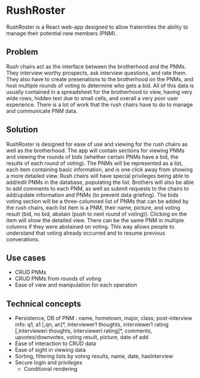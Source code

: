 # RushRoster

RushRoster is a React web-app designed to allow fraternities the ability to manage their potential new members (PNM). 

## Problem
Rush chairs act as the interface between the brotherhood and the PNMs. They interview worthy prospects, ask interview questions, and rate them. They also have to create presenations to the brotherhood on the PNMs, and host multiple rounds of voting to determine who gets a bid. All of this data is usually contained in a spreadsheet for the brotherhood to view, having very wide rows, hidden text due to small cells, and overall a very poor user experience. There is a lot of work that the rush chairs have to do to manage and communicate PNM data.

## Solution

RushRoster is designed for ease of use and viewing for the rush chairs as well as the brotherhood. The app will contain sections for viewing PNMs and viewing the rounds of bids (whether certain PNMs have a bid, the results of each round of voting). The PNMs will be represented as a list, each item containing basic information, and is one click away from showing a more detailed view. Rush chairs will have special privileges being able to add/edit PNMs in the database, populating the list. Brothers will also be able to add comments to each PNM, as well as submit requests to the chairs to add/update information and PNMs (to prevent data griefing). The bids voting section will be a three-columned list of PNMs that can be added by the rush chairs, each list item is a PNM, their name, picture, and voting result (bid, no bid, abstain (push to next round of voting)). Clicking on the item will show the detailed view. There can be the same PNM in multiple columns if they were abstained on voting. This way allows people to understand that voting already occurred and to resume previous converations. 

## Use cases

 - CRUD PNMs
 - CRUD PNMs from rounds of voting
 - Ease of view and manipulation for each operation

## Technical concepts

 - Persistence, DB of PNM : name, hometown, major, class; post-interview info: q1, a1 \[,qn, an]\*, interviewer1 thoughts, interviewer1 rating \[,intervieweri thoughts, intervieweri rating]\*, comments, upvotes/downvotes, voting result, picture, date of add
 - Ease of interaction to CRUD data
 - Ease of sight in viewing data
 - Sorting, filtering lists by voting results, name, date, hasInterview
 - Secure login and privileges 
    - Conditional rendering
